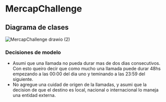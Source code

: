 # MercapChallenge

## Diagrama de clases
![MercapChallenge drawio (2)](https://user-images.githubusercontent.com/49459204/192067446-e757c348-b429-4741-9f74-9a444503bf12.png)

### Decisiones de modelo
- Asumi que una llamada no pueda durar mas de dos dias consecutivos. Con esto queiro decir que como mucho una llamada puede durar 48hs empezando 
a las 00:00 del dia uno y teminando a las 23:59 del siguiente. 
- No agregue una cuidad de origen de la llamadas, y asumi que la decision de que el destino es local, nacional o internacional lo maneja una entidad 
externa. 
